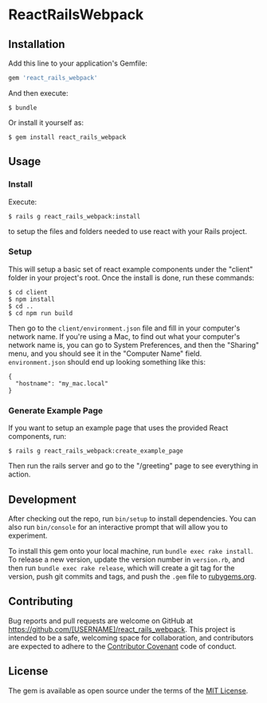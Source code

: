 # ReactRailsWebpack

## Installation

Add this line to your application's Gemfile:

```ruby
gem 'react_rails_webpack'
```

And then execute:

    $ bundle

Or install it yourself as:

    $ gem install react_rails_webpack

## Usage

### Install

Execute:

    $ rails g react_rails_webpack:install

to setup the files and folders needed to use react with your Rails project.

### Setup

This will setup a basic set of react example components under the "client" folder in your project's root. Once the install is done, run these commands:

    $ cd client
    $ npm install
    $ cd ..
    $ cd npm run build

Then go to the `client/environment.json` file and fill in your computer's network name. If you're using a Mac, to find out what your computer's network name is, you can go to System Preferences, and then the "Sharing" menu, and you should see it in the "Computer Name" field. `environment.json` should end up looking something like this:

```
{
  "hostname": "my_mac.local"
}
```

### Generate Example Page

If you want to setup an example page that uses the provided React components, run:

    $ rails g react_rails_webpack:create_example_page

Then run the rails server and go to the "/greeting" page to see everything in action.

## Development

After checking out the repo, run `bin/setup` to install dependencies. You can also run `bin/console` for an interactive prompt that will allow you to experiment.

To install this gem onto your local machine, run `bundle exec rake install`. To release a new version, update the version number in `version.rb`, and then run `bundle exec rake release`, which will create a git tag for the version, push git commits and tags, and push the `.gem` file to [rubygems.org](https://rubygems.org).

## Contributing

Bug reports and pull requests are welcome on GitHub at https://github.com/[USERNAME]/react_rails_webpack. This project is intended to be a safe, welcoming space for collaboration, and contributors are expected to adhere to the [Contributor Covenant](http://contributor-covenant.org) code of conduct.


## License

The gem is available as open source under the terms of the [MIT License](http://opensource.org/licenses/MIT).

